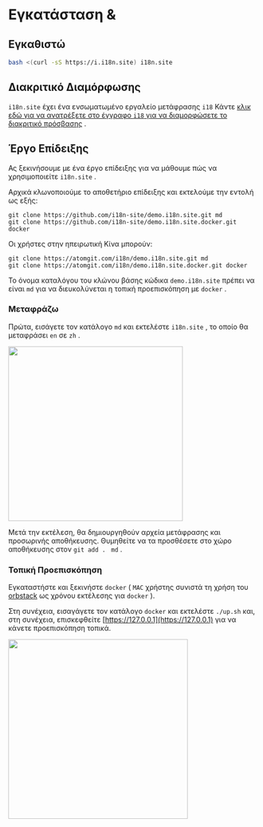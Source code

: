 # Εγκατάσταση &

## Εγκαθιστώ

```sh
bash <(curl -sS https://i.i18n.site) i18n.site
```

## Διακριτικό Διαμόρφωσης

`i18n.site` έχει ένα ενσωματωμένο εργαλείο μετάφρασης `i18` Κάντε [κλικ εδώ για να ανατρέξετε στο έγγραφο `i18` για να διαμορφώσετε το διακριτικό πρόσβασης](/i18/use) .

## Έργο Επίδειξης

Ας ξεκινήσουμε με ένα έργο επίδειξης για να μάθουμε πώς να χρησιμοποιείτε `i18n.site` .

Αρχικά κλωνοποιούμε το αποθετήριο επίδειξης και εκτελούμε την εντολή ως εξής:

```
git clone https://github.com/i18n-site/demo.i18n.site.git md
git clone https://github.com/i18n-site/demo.i18n.site.docker.git docker
```

Οι χρήστες στην ηπειρωτική Κίνα μπορούν:

```
git clone https://atomgit.com/i18n/demo.i18n.site.git md
git clone https://atomgit.com/i18n/demo.i18n.site.docker.git docker
```

Το όνομα καταλόγου του κλώνου βάσης κώδικα `demo.i18n.site` πρέπει να είναι `md` για να διευκολύνεται η τοπική προεπισκόπηση με `docker` .

### Μεταφράζω

Πρώτα, εισάγετε τον κατάλογο `md` και εκτελέστε `i18n.site` , το οποίο θα μεταφράσει `en` σε `zh` .

<img src="https://p.3ti.site/1721114619.avif" style="width:350px">

Μετά την εκτέλεση, θα δημιουργηθούν αρχεία μετάφρασης και προσωρινής αποθήκευσης. Θυμηθείτε να τα προσθέσετε στο χώρο αποθήκευσης στον `git add . ` `md` .

### Τοπική Προεπισκόπηση

Εγκαταστήστε και ξεκινήστε `docker` ( `MAC` χρήστης συνιστά τη χρήση του [orbstack](https://orbstack.dev) ως χρόνου εκτέλεσης για `docker` ).

Στη συνέχεια, εισαγάγετε τον κατάλογο `docker` και εκτελέστε `./up.sh` και, στη συνέχεια, επισκεφθείτε [https://127.0.0.1](https://127.0.0.1) για να κάνετε προεπισκόπηση τοπικά.

<img src="//p.3ti.site/1721104238.avif" style="width:360px">